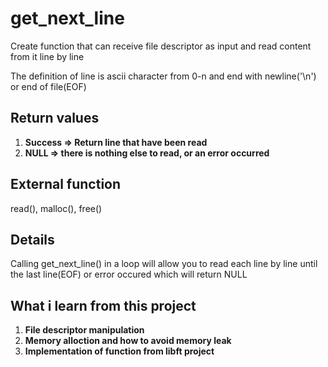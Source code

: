 # get_next_line
Create function that can receive file descriptor as input and read content from it line by line

The definition of line is ascii character from 0-n and end with newline('\n') or end of file(EOF)

## Return values
1. **Success => Return line that have been read**
2. **NULL => there is nothing else to read, or an error occurred**

## External function
read(), malloc(), free()

## Details
Calling get_next_line() in a loop will allow you to read each line by line until the last line(EOF) or error occured which will return NULL

## What i learn from this project
1. **File descriptor manipulation**
2. **Memory alloction and how to avoid memory leak**
3. **Implementation of function from libft project**
